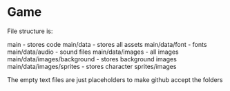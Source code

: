 # Game

File structure is:

main - stores code
main/data - stores all assets
main/data/font - fonts
main/data/audio - sound files
main/data/images - all images
main/data/images/background - stores background images
main/data/images/sprites - stores character sprites/images

The empty text files are just placeholders to make github accept the folders

